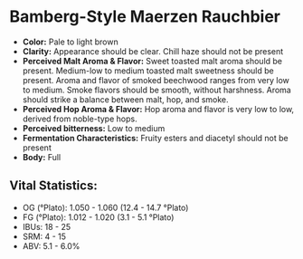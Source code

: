 # Bamberg-Style Maerzen Rauchbier

- **Color:** Pale to light brown
- **Clarity:** Appearance should be clear. Chill haze should not be present
- **Perceived Malt Aroma & Flavor:** Sweet toasted malt aroma should be present. Medium-low to medium toasted malt sweetness should be present. Aroma and flavor of smoked beechwood ranges from very low to medium. Smoke flavors should be smooth, without harshness. Aroma should strike a balance between malt, hop, and smoke.
- **Perceived Hop Aroma & Flavor:** Hop aroma and flavor is very low to low, derived from noble-type hops.
- **Perceived bitterness:** Low to medium
- **Fermentation Characteristics:** Fruity esters and diacetyl should not be present
- **Body:** Full

## Vital Statistics:

- OG (°Plato): 1.050 - 1.060 (12.4 - 14.7 °Plato)
- FG (°Plato): 1.012 - 1.020 (3.1 - 5.1 °Plato)
- IBUs: 18 - 25
- SRM: 4 - 15
- ABV: 5.1 - 6.0%
